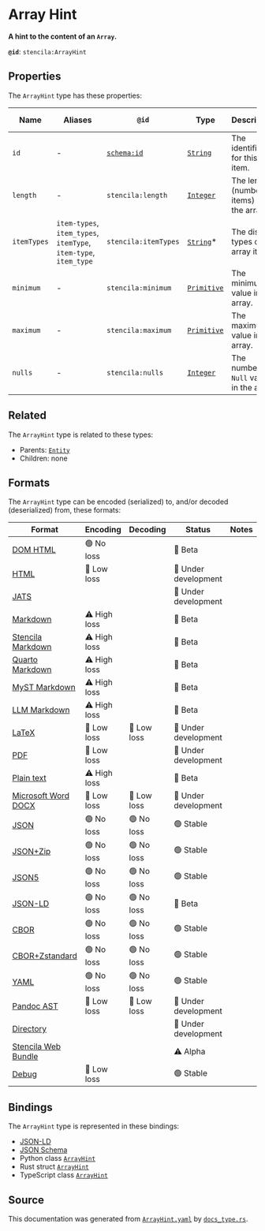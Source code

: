 # Array Hint

**A hint to the content of an `Array`.**

**`@id`**: `stencila:ArrayHint`

## Properties

The `ArrayHint` type has these properties:

| Name        | Aliases                                                          | `@id`                                | Type                                                                                                  | Description                                | Inherited from                                                                                   |
| ----------- | ---------------------------------------------------------------- | ------------------------------------ | ----------------------------------------------------------------------------------------------------- | ------------------------------------------ | ------------------------------------------------------------------------------------------------ |
| `id`        | -                                                                | [`schema:id`](https://schema.org/id) | [`String`](https://github.com/stencila/stencila/blob/main/docs/reference/schema/data/string.md)       | The identifier for this item.              | [`Entity`](https://github.com/stencila/stencila/blob/main/docs/reference/schema/other/entity.md) |
| `length`    | -                                                                | `stencila:length`                    | [`Integer`](https://github.com/stencila/stencila/blob/main/docs/reference/schema/data/integer.md)     | The length (number of items) of the array. | -                                                                                                |
| `itemTypes` | `item-types`, `item_types`, `itemType`, `item-type`, `item_type` | `stencila:itemTypes`                 | [`String`](https://github.com/stencila/stencila/blob/main/docs/reference/schema/data/string.md)*      | The distinct types of the array items.     | -                                                                                                |
| `minimum`   | -                                                                | `stencila:minimum`                   | [`Primitive`](https://github.com/stencila/stencila/blob/main/docs/reference/schema/data/primitive.md) | The minimum value in the array.            | -                                                                                                |
| `maximum`   | -                                                                | `stencila:maximum`                   | [`Primitive`](https://github.com/stencila/stencila/blob/main/docs/reference/schema/data/primitive.md) | The maximum value in the array.            | -                                                                                                |
| `nulls`     | -                                                                | `stencila:nulls`                     | [`Integer`](https://github.com/stencila/stencila/blob/main/docs/reference/schema/data/integer.md)     | The number of `Null` values in the array.  | -                                                                                                |

## Related

The `ArrayHint` type is related to these types:

- Parents: [`Entity`](https://github.com/stencila/stencila/blob/main/docs/reference/schema/other/entity.md)
- Children: none

## Formats

The `ArrayHint` type can be encoded (serialized) to, and/or decoded (deserialized) from, these formats:

| Format                                                                                               | Encoding     | Decoding   | Status              | Notes |
| ---------------------------------------------------------------------------------------------------- | ------------ | ---------- | ------------------- | ----- |
| [DOM HTML](https://github.com/stencila/stencila/blob/main/docs/reference/formats/dom.html.md)        | 🟢 No loss    |            | 🔶 Beta              |       |
| [HTML](https://github.com/stencila/stencila/blob/main/docs/reference/formats/html.md)                | 🔷 Low loss   |            | 🚧 Under development |       |
| [JATS](https://github.com/stencila/stencila/blob/main/docs/reference/formats/jats.md)                |              |            | 🚧 Under development |       |
| [Markdown](https://github.com/stencila/stencila/blob/main/docs/reference/formats/markdown.md)        | ⚠️ High loss |            | 🔶 Beta              |       |
| [Stencila Markdown](https://github.com/stencila/stencila/blob/main/docs/reference/formats/smd.md)    | ⚠️ High loss |            | 🔶 Beta              |       |
| [Quarto Markdown](https://github.com/stencila/stencila/blob/main/docs/reference/formats/qmd.md)      | ⚠️ High loss |            | 🔶 Beta              |       |
| [MyST Markdown](https://github.com/stencila/stencila/blob/main/docs/reference/formats/myst.md)       | ⚠️ High loss |            | 🔶 Beta              |       |
| [LLM Markdown](https://github.com/stencila/stencila/blob/main/docs/reference/formats/llmd.md)        | ⚠️ High loss |            | 🔶 Beta              |       |
| [LaTeX](https://github.com/stencila/stencila/blob/main/docs/reference/formats/latex.md)              | 🔷 Low loss   | 🔷 Low loss | 🚧 Under development |       |
| [PDF](https://github.com/stencila/stencila/blob/main/docs/reference/formats/pdf.md)                  | 🔷 Low loss   |            | 🚧 Under development |       |
| [Plain text](https://github.com/stencila/stencila/blob/main/docs/reference/formats/text.md)          | ⚠️ High loss |            | 🔶 Beta              |       |
| [Microsoft Word DOCX](https://github.com/stencila/stencila/blob/main/docs/reference/formats/docx.md) | 🔷 Low loss   | 🔷 Low loss | 🚧 Under development |       |
| [JSON](https://github.com/stencila/stencila/blob/main/docs/reference/formats/json.md)                | 🟢 No loss    | 🟢 No loss  | 🟢 Stable            |       |
| [JSON+Zip](https://github.com/stencila/stencila/blob/main/docs/reference/formats/json.zip.md)        | 🟢 No loss    | 🟢 No loss  | 🟢 Stable            |       |
| [JSON5](https://github.com/stencila/stencila/blob/main/docs/reference/formats/json5.md)              | 🟢 No loss    | 🟢 No loss  | 🟢 Stable            |       |
| [JSON-LD](https://github.com/stencila/stencila/blob/main/docs/reference/formats/jsonld.md)           | 🟢 No loss    | 🟢 No loss  | 🔶 Beta              |       |
| [CBOR](https://github.com/stencila/stencila/blob/main/docs/reference/formats/cbor.md)                | 🟢 No loss    | 🟢 No loss  | 🟢 Stable            |       |
| [CBOR+Zstandard](https://github.com/stencila/stencila/blob/main/docs/reference/formats/cbor.zstd.md) | 🟢 No loss    | 🟢 No loss  | 🟢 Stable            |       |
| [YAML](https://github.com/stencila/stencila/blob/main/docs/reference/formats/yaml.md)                | 🟢 No loss    | 🟢 No loss  | 🟢 Stable            |       |
| [Pandoc AST](https://github.com/stencila/stencila/blob/main/docs/reference/formats/pandoc.md)        | 🔷 Low loss   | 🔷 Low loss | 🚧 Under development |       |
| [Directory](https://github.com/stencila/stencila/blob/main/docs/reference/formats/directory.md)      |              |            | 🚧 Under development |       |
| [Stencila Web Bundle](https://github.com/stencila/stencila/blob/main/docs/reference/formats/swb.md)  |              |            | ⚠️ Alpha            |       |
| [Debug](https://github.com/stencila/stencila/blob/main/docs/reference/formats/debug.md)              | 🔷 Low loss   |            | 🟢 Stable            |       |

## Bindings

The `ArrayHint` type is represented in these bindings:

- [JSON-LD](https://stencila.org/ArrayHint.jsonld)
- [JSON Schema](https://stencila.org/ArrayHint.schema.json)
- Python class [`ArrayHint`](https://github.com/stencila/stencila/blob/main/python/python/stencila/types/array_hint.py)
- Rust struct [`ArrayHint`](https://github.com/stencila/stencila/blob/main/rust/schema/src/types/array_hint.rs)
- TypeScript class [`ArrayHint`](https://github.com/stencila/stencila/blob/main/ts/src/types/ArrayHint.ts)

## Source

This documentation was generated from [`ArrayHint.yaml`](https://github.com/stencila/stencila/blob/main/schema/ArrayHint.yaml) by [`docs_type.rs`](https://github.com/stencila/stencila/blob/main/rust/schema-gen/src/docs_type.rs).
